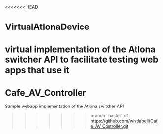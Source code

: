 <<<<<<< HEAD
# VirtualAtlonaDevice
virtual implementation of the Atlona switcher API to facilitate testing web apps that use it
=======
# Cafe_AV_Controller
Sample webapp implementation of the Atlona switcher API
>>>>>>> branch 'master' of https://github.com/whitlabell/Cafe_AV_Controller.git
